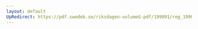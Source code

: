 ```yaml
---
layout: default
UpRedirect: https://pdf.swedeb.se/riksdagen-volumeG-pdf/199091/reg_199091/reg_199091_1069.pdf
---
```

